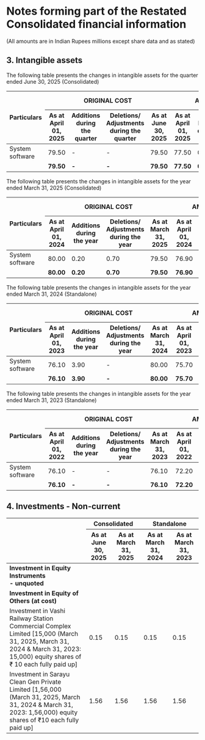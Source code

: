# Notes forming part of the Restated Consolidated financial information

(All amounts are in Indian Rupees millions except share data and as stated)

## 3. Intangible assets

The following table presents the changes in intangible assets for the quarter ended June 30, 2025 (Consolidated)

<table><thead><tr><th rowspan="2">Particulars</th><th colspan="4">ORIGINAL COST</th><th colspan="3">AMORTISATION</th><th colspan="2">NET BOOK VALUE</th></tr><tr><th>As at April 01, 2025</th><th>Additions during the quarter</th><th>Deletions/ Adjustments during the quarter</th><th>As at June 30, 2025</th><th>As at April 01, 2025</th><th>For the quarter</th><th>Deletions/ Adjustments during the quarter</th><th>As at June 30, 2025</th><th>As at June 30, 2025</th><th>As at March 31, 2025</th></tr></thead><tbody><tr><td>System software</td><td>79.50</td><td>-</td><td>-</td><td>79.50</td><td>77.50</td><td>0.29</td><td>-</td><td>77.79</td><td>1.71</td><td>2.00</td></tr><tr><td></td><td><strong>79.50</strong></td><td><strong>-</strong></td><td><strong>-</strong></td><td><strong>79.50</strong></td><td><strong>77.50</strong></td><td><strong>0.29</strong></td><td><strong>-</strong></td><td><strong>77.79</strong></td><td><strong>1.71</strong></td><td><strong>2.00</strong></td></tr></tbody></table>

The following table presents the changes in intangible assets for the year ended March 31, 2025 (Consolidated)

<table><thead><tr><th rowspan="2">Particulars</th><th colspan="4">ORIGINAL COST</th><th colspan="3">AMORTISATION</th><th colspan="2">NET BOOK VALUE</th></tr><tr><th>As at April 01, 2024</th><th>Additions during the year</th><th>Deletions/ Adjustments during the year</th><th>As at March 31, 2025</th><th>As at April 01, 2024</th><th>For the year</th><th>Deletions/ Adjustments during the year</th><th>As at March 31, 2025</th><th>As at March 31, 2025</th><th>As at March 31, 2024 (Standalone)</th></tr></thead><tbody><tr><td>System software</td><td>80.00</td><td>0.20</td><td>0.70</td><td>79.50</td><td>76.90</td><td>1.30</td><td>0.70</td><td>77.50</td><td>2.00</td><td>3.10</td></tr><tr><td></td><td><strong>80.00</strong></td><td><strong>0.20</strong></td><td><strong>0.70</strong></td><td><strong>79.50</strong></td><td><strong>76.90</strong></td><td><strong>1.30</strong></td><td><strong>0.70</strong></td><td><strong>77.50</strong></td><td><strong>2.00</strong></td><td><strong>3.10</strong></td></tr></tbody></table>

The following table presents the changes in intangible assets for the year ended March 31, 2024 (Standalone)

<table><thead><tr><th rowspan="2">Particulars</th><th colspan="4">ORIGINAL COST</th><th colspan="3">AMORTISATION</th><th colspan="2">NET BOOK VALUE</th></tr><tr><th>As at April 01, 2023</th><th>Additions during the year</th><th>Deletions/ Adjustments during the year</th><th>As at March 31, 2024</th><th>As at April 01, 2023</th><th>For the year</th><th>Deletions/ Adjustments during the year</th><th>As at March 31, 2024</th><th>As at March 31, 2024</th><th>As at March 31, 2023</th></tr></thead><tbody><tr><td>System software</td><td>76.10</td><td>3.90</td><td>-</td><td>80.00</td><td>75.70</td><td>1.20</td><td>-</td><td>76.90</td><td>3.10</td><td>0.40</td></tr><tr><td></td><td><strong>76.10</strong></td><td><strong>3.90</strong></td><td><strong>-</strong></td><td><strong>80.00</strong></td><td><strong>75.70</strong></td><td><strong>1.20</strong></td><td><strong>-</strong></td><td><strong>76.90</strong></td><td><strong>3.10</strong></td><td><strong>0.40</strong></td></tr></tbody></table>

The following table presents the changes in intangible assets for the year ended March 31, 2023 (Standalone)

<table><thead><tr><th rowspan="2">Particulars</th><th colspan="4">ORIGINAL COST</th><th colspan="3">AMORTISATION</th><th colspan="2">NET BOOK VALUE</th></tr><tr><th>As at April 01, 2022</th><th>Additions during the year</th><th>Deletions/ Adjustments during the year</th><th>As at March 31, 2023</th><th>As at April 01, 2022</th><th>For the year</th><th>Deletions/ Adjustments during the year</th><th>As at March 31, 2023</th><th>As at March 31, 2023</th><th>As at March 31, 2022</th></tr></thead><tbody><tr><td>System software</td><td>76.10</td><td>-</td><td>-</td><td>76.10</td><td>72.20</td><td>3.50</td><td>-</td><td>75.70</td><td>0.40</td><td>3.90</td></tr><tr><td></td><td><strong>76.10</strong></td><td><strong>-</strong></td><td><strong>-</strong></td><td><strong>76.10</strong></td><td><strong>72.20</strong></td><td><strong>3.50</strong></td><td><strong>-</strong></td><td><strong>75.70</strong></td><td><strong>0.40</strong></td><td><strong>3.90</strong></td></tr></tbody></table>

## 4. Investments - Non-current

<table><thead><tr><th rowspan="2"></th><th colspan="2">Consolidated</th><th colspan="2">Standalone</th></tr><tr><th>As at<br>June 30,<br>2025</th><th>As at<br>March 31,<br>2025</th><th>As at<br>March 31,<br>2024</th><th>As at<br>March 31,<br>2023</th></tr></thead><tbody><tr><td><strong>Investment in Equity Instruments<br>- unquoted</strong></td><td></td><td></td><td></td><td></td></tr><tr><td><strong>Investment in Equity of Others (at cost)</strong></td><td></td><td></td><td></td><td></td></tr><tr><td>Investment in Vashi Railway Station<br>Commercial Complex Limited [15,000 (March<br>31, 2025, March 31, 2024 &amp; March 31, 2023:<br>15,000) equity shares of ₹ 10 each fully paid up]</td><td>0.15</td><td>0.15</td><td>0.15</td><td>0.15</td></tr><tr><td>Investment in Sarayu Clean Gen Private<br>Limited [1,56,000 (March 31, 2025, March<br>31, 2024 &amp; March 31, 2023: 1,56,000) equity<br>shares of ₹10 each fully paid up]</td><td>1.56</td><td>1.56</td><td>1.56</td><td>1.56</td></tr></tbody></table>